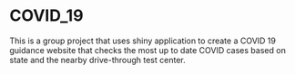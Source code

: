 # COVID_19
This is a group project that uses shiny application to create a COVID 19 guidance website that checks the most up to date COVID cases based on state and the nearby drive-through test center.
